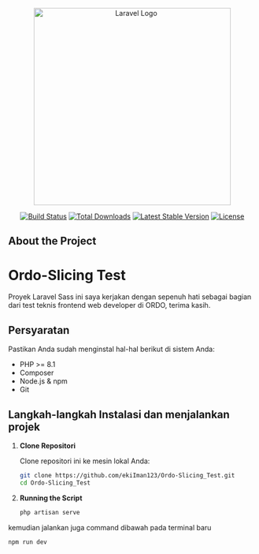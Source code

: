 <p align="center"><a href="https://laravel.com" target="_blank"><img src="https://raw.githubusercontent.com/laravel/art/master/logo-lockup/5%20SVG/2%20CMYK/1%20Full%20Color/laravel-logolockup-cmyk-red.svg" width="400" alt="Laravel Logo"></a></p>

<p align="center">
<a href="https://github.com/laravel/framework/actions"><img src="https://github.com/laravel/framework/workflows/tests/badge.svg" alt="Build Status"></a>
<a href="https://packagist.org/packages/laravel/framework"><img src="https://img.shields.io/packagist/dt/laravel/framework" alt="Total Downloads"></a>
<a href="https://packagist.org/packages/laravel/framework"><img src="https://img.shields.io/packagist/v/laravel/framework" alt="Latest Stable Version"></a>
<a href="https://packagist.org/packages/laravel/framework"><img src="https://img.shields.io/packagist/l/laravel/framework" alt="License"></a>
</p>

## About the Project

# Ordo-Slicing Test

Proyek Laravel Sass ini saya kerjakan dengan sepenuh hati sebagai bagian dari test teknis frontend web developer di ORDO, terima kasih.

## Persyaratan

Pastikan Anda sudah menginstal hal-hal berikut di sistem Anda:

- PHP >= 8.1
- Composer
- Node.js & npm
- Git

## Langkah-langkah Instalasi dan menjalankan projek

1. **Clone Repositori**

   Clone repositori ini ke mesin lokal Anda:

   ```bash
   git clone https://github.com/ekiIman123/Ordo-Slicing_Test.git
   cd Ordo-Slicing_Test

2. **Running the Script**
   ```bash
   php artisan serve
kemudian jalankan juga command dibawah pada terminal baru
   ```bash
   npm run dev
